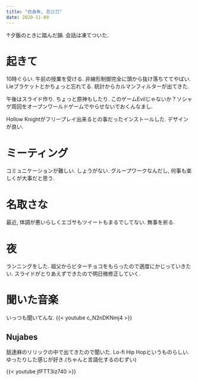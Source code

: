 ```yaml
---
title: "白身魚, 忍び刀"
date: 2020-11-09
---
```


↑夕飯のときに踏んだ韻. 会話は凍てついた.
# 起きて
10時ぐらい. 午前の授業を受ける. 非線形制御完全に頭から抜け落ちててやばい. Lieブラケットとかちょっと忘れてる. 統計からカルマンフィルターが出てきた.

午後はスライド作り. ちょっと原神もしたり. このゲームEvilじゃないか？ソシャゲ周回をオープンワールドゲームでやらせないでおくんなまし.

Hollow Knightがフリープレイ出来るとの事だったインストールした. デザインが良い.
# ミーティング
コミュニケーションが難しい. しょうがない. グループワークなんだし, 何事も楽しくが大事だと思う.

# 名取さな
最近, 体調が悪いらしくエゴサもツイートもまるでしてない. 無事を祈る.

# 夜
ランニングをした. 祖父からビターチョコをもらったので適度にかじっていきたい. スライドがとりあえずできたので明日微修正していく.
# 聞いた音楽
いっつも聞いてんな.
{{< youtube c_N2nDKNmj4 >}}

## Nujabes
舐達麻のリリックの中で出てきたので聞いた. Lo-fi Hip Hopというものらしい. ゆったりした感じが好き.(ちゃんと言語化するのむずい)

{{< youtube jfFTT3iz740 >}}